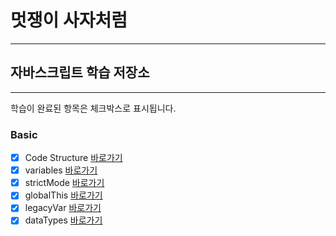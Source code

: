 # 멋쟁이 사자처럼
---
## 자바스크립트 학습 저장소
---

학습이 완료된 항목은 체크박스로 표시됩니다.

### Basic
- [x] Code Structure [바로가기](https://github.com/Bambiru/core_javascript/blob/01.core/client/chapter/core/01.codeStructure.js)
- [x] variables [바로가기](https://github.com/Bambiru/core_javascript/blob/01.core/client/chapter/core/02.variables.js)
- [x] strictMode [바로가기](https://github.com/Bambiru/core_javascript/blob/01.core/client/chapter/core/03.strictMode.js)
- [x] globalThis [바로가기](https://github.com/Bambiru/core_javascript/blob/01.core/client/chapter/core/04.globalThis.js)
- [x] legacyVar [바로가기](https://github.com/Bambiru/core_javascript/blob/01.core/client/chapter/core/05.legacyVar.js)
- [x] dataTypes [바로가기](https://github.com/Bambiru/core_javascript/blob/01.core/client/chapter/core/06.dataTypes.js)